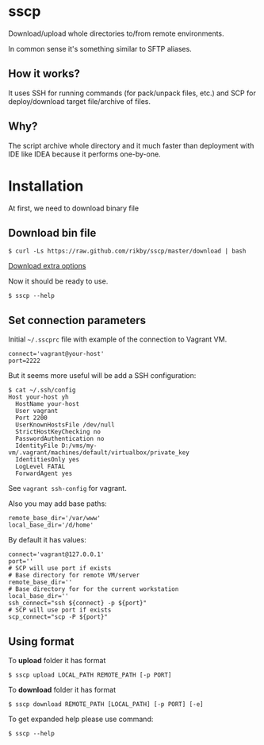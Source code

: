 # sscp
Download/upload whole directories to/from remote environments.

In common sense it's something similar to SFTP aliases.

## How it works?
It uses SSH for running commands (for pack/unpack files, etc.) and SCP for deploy/download target file/archive of files.

## Why?
The script archive whole directory and it much faster than deployment with IDE like IDEA because it performs one-by-one.

# Installation
At first, we need to download binary file
## Download bin file
```shell
$ curl -Ls https://raw.github.com/rikby/sscp/master/download | bash
```
[Download extra options](doc/download.md)

Now it should be ready to use.
```shell
$ sscp --help
```

## Set connection parameters
Initial `~/.sscprc` file with example of the connection to Vagrant VM.
```shell
connect='vagrant@your-host'
port=2222
```

But it seems more useful will be add a SSH configuration:
```
$ cat ~/.ssh/config
Host your-host yh
  HostName your-host
  User vagrant
  Port 2200
  UserKnownHostsFile /dev/null
  StrictHostKeyChecking no
  PasswordAuthentication no
  IdentityFile D:/vms/my-vm/.vagrant/machines/default/virtualbox/private_key
  IdentitiesOnly yes
  LogLevel FATAL
  ForwardAgent yes
```

See `vagrant ssh-config` for vagrant.

Also you may add base paths:
```shell
remote_base_dir='/var/www'
local_base_dir='/d/home'
```

By default it has values:
```shell
connect='vagrant@127.0.0.1'
port=''
# SCP will use port if exists
# Base directory for remote VM/server
remote_base_dir=''
# Base directory for for the current workstation
local_base_dir=''
ssh_connect="ssh ${connect} -p ${port}"
# SCP will use port if exists
scp_connect="scp -P ${port}"
```

## Using format
To **upload** folder it has format
```shell
$ sscp upload LOCAL_PATH REMOTE_PATH [-p PORT]
```
To **download** folder it has format
```shell
$ sscp download REMOTE_PATH [LOCAL_PATH] [-p PORT] [-e]
```
To get expanded help please use command:
```shell
$ sscp --help
```
